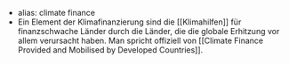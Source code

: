 - alias: climate finance
- Ein Element der Klimafinanzierung sind die [[Klimahilfen]] für finanzschwache Länder durch die Länder, die die globale Erhitzung vor allem verursacht haben. Man spricht offiziell von [[Climate Finance Provided and Mobilised by Developed Countries]].
